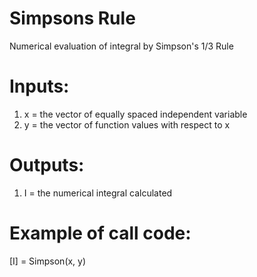 # Simpsons Rule
Numerical evaluation of integral by Simpson's 1/3 Rule
# Inputs:
1. x = the vector of equally spaced independent variable
2. y = the vector of function values with respect to x
# Outputs: 
1. I = the numerical integral calculated
# Example of call code:
[I] = Simpson(x, y)
